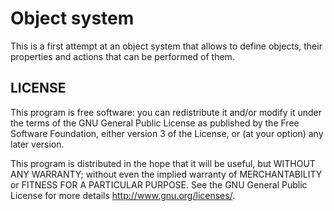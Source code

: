 # Object system

This is a first attempt at an object system that allows to define objects, their properties and actions that can be performed of them.


## LICENSE

This program is free software: you can redistribute it and/or modify
it under the terms of the GNU General Public License as published by
the Free Software Foundation, either version 3 of the License, or
(at your option) any later version.

This program is distributed in the hope that it will be useful,
but WITHOUT ANY WARRANTY; without even the implied warranty of
MERCHANTABILITY or FITNESS FOR A PARTICULAR PURPOSE.  See the
GNU General Public License for more details http://www.gnu.org/licenses/.
